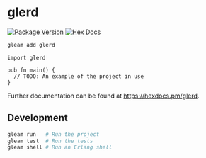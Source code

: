 # glerd

[![Package Version](https://img.shields.io/hexpm/v/glerd)](https://hex.pm/packages/glerd)
[![Hex Docs](https://img.shields.io/badge/hex-docs-ffaff3)](https://hexdocs.pm/glerd/)

```sh
gleam add glerd
```
```gleam
import glerd

pub fn main() {
  // TODO: An example of the project in use
}
```

Further documentation can be found at <https://hexdocs.pm/glerd>.

## Development

```sh
gleam run   # Run the project
gleam test  # Run the tests
gleam shell # Run an Erlang shell
```
